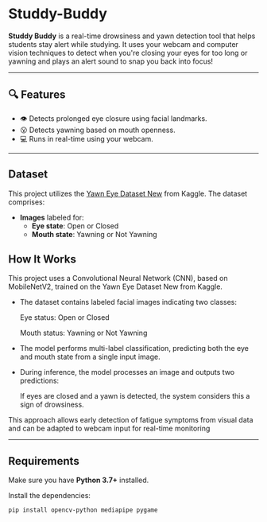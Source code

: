 # Studdy-Buddy

**Studdy Buddy** is a real-time drowsiness and yawn detection tool that helps students stay alert while studying. It uses your webcam and computer vision techniques to detect when you're closing your eyes for too long or yawning and plays an alert sound to snap you back into focus!

---

## 🔍 Features

- 👁️ Detects prolonged eye closure using facial landmarks.
- 😮 Detects yawning based on mouth openness.
- 💻 Runs in real-time using your webcam.

---

## Dataset 

This project utilizes the [Yawn Eye Dataset New](https://www.kaggle.com/datasets/serenaraju/yawn-eye-dataset-new) from Kaggle.
The dataset comprises:
- **Images** labeled for:
  - **Eye state**: Open or Closed
  - **Mouth state**: Yawning or Not Yawning

## How It Works

This project uses a Convolutional Neural Network (CNN), based on MobileNetV2, trained on the Yawn Eye Dataset New from Kaggle.

- The dataset contains labeled facial images indicating two classes:

    Eye status: Open or Closed

    Mouth status: Yawning or Not Yawning

- The model performs multi-label classification, predicting both the eye and mouth state from a single input image.

- During inference, the model processes an image and outputs two predictions:

  If eyes are closed and a yawn is detected, the system considers this a sign of drowsiness.

This approach allows early detection of fatigue symptoms from visual data and can be adapted to webcam input for real-time monitoring

---

## Requirements

Make sure you have **Python 3.7+** installed.

Install the dependencies:

```bash
pip install opencv-python mediapipe pygame

